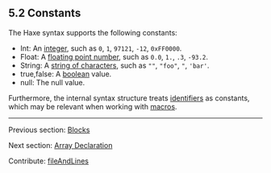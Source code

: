 ## 5.2 Constants

The Haxe syntax supports the following constants:



* Int: An [integer](dictionary.md#define-int), such as `0`, `1`, `97121`, `-12`, `0xFF0000`.
* Float: A [floating point number](dictionary.md#define-float), such as `0.0`, `1.`, `.3`, `-93.2`.
* String: A [string of characters](dictionary.md#define-string), such as `""`, `"foo"`, `"`, `'bar'`.
* true,false: A [boolean](dictionary.md#define-bool) value.
* null: The null value.



Furthermore, the internal syntax structure treats [identifiers](dictionary.md#define-identifier) as constants, which may be relevant when working with [macros](macro.md).

---

Previous section: [Blocks](expression-block.md)

Next section: [Array Declaration](expression-array-declaration.md)

Contribute: [fileAndLines](https://github.com/HaxeFoundation/HaxeManual/blob/master/05-expressions.tex#L55-55)